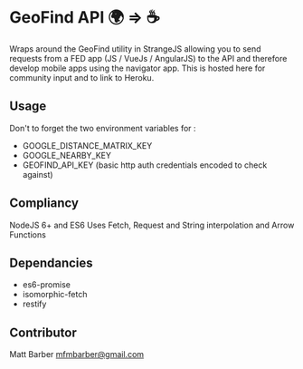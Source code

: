 # GeoFind API :earth_africa: => :coffee: #

Wraps around the GeoFind utility in StrangeJS allowing you to send requests from a
FED app (JS / VueJs / AngularJS) to the API and therefore develop mobile apps using the
navigator app. This is hosted here for community input and to link to Heroku.

## Usage ##

Don't to forget the two environment variables for :
- GOOGLE_DISTANCE_MATRIX_KEY
- GOOGLE_NEARBY_KEY
- GEOFIND_API_KEY (basic http auth credentials encoded to check against)

## Compliancy ##

NodeJS 6+ and ES6
Uses Fetch, Request and String interpolation and Arrow Functions

## Dependancies ##
- es6-promise
- isomorphic-fetch
- restify

## Contributor ##
Matt Barber <mfmbarber@gmail.com>
